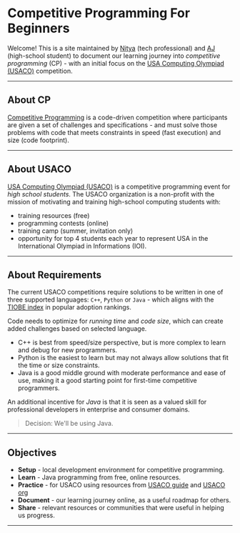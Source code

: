 # Competitive Programming For Beginners

Welcome! This is a site maintained by [Nitya](https://github.com/nitya) (tech professional) and [AJ](https://github.com/ajcreates) (high-school student) to document our learning journey into _competitive programming_ (CP) - with an initial focus on the [USA Computing Olympiad (USACO)](http://www.usaco.org/index.php) competition.

---

## About CP

[Competitive Programming](https://en.wikipedia.org/wiki/Competitive_programming)
is a code-driven competition where participants are given a set of challenges and specifications - and must solve those problems with code that meets constraints in speed (fast execution) and size (code footprint). 

---

## About USACO
[USA Computing Olympiad (USACO)](http://www.usaco.org/index.php) is a competitive programming event for _high school students_. The USACO organization is a non-profit with the mission of motivating and training high-school computing students with:
 - training resources (free)
 - programming contests (online)
 - training camp (summer, invitation only)
 - opportunity for top 4 students each year to represent USA in the International Olympiad in Informations (IOI).

---

## About Requirements

The current USACO competitions require solutions to be written in one of three supported languages: `C++`, `Python` or `Java` - which aligns with the [TIOBE index](https://www.tiobe.com/tiobe-index/) in popular adoption rankings.

Code needs to optimize for _running time_ and _code size_, which can create added challenges based on selected language.
 - C++ is best from speed/size perspective, but is more complex to learn and debug for new programmers.
 - Python is the easiest to learn but may not always allow solutions that fit the time or size constraints.
 - Java is a good middle ground with moderate performance and ease of use, making it a good starting point for first-time competitive programmers.

An additional incentive for _Java_ is that it is seen as a valued skill for professional developers in enterprise and consumer domains.

> Decision: We'll be using Java.

---

## Objectives

* **Setup** - local development environment for competitive programming.
* **Learn** - Java programming from free, online resources.
* **Practice** -  for USACO using resources from [USACO guide](https://usaco.guide) and [USACO org](http://www.usaco.org/index.php?page=resources)
* **Document** - our learning journey online, as a useful roadmap for others.
* **Share** - relevant resources or communities that were useful in helping us progress.

---